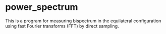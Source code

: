 # power_spectrum
This is a program for measuring bispectrum in the equilateral configuration using fast Fourier transforms (FFT) by direct sampling.
